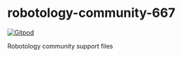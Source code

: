 robotology-community-667
========================

[![Gitpod](https://gitpod.io/button/open-in-gitpod.svg)](https://gitpod.io/from-referrer)

Robotology community support files
